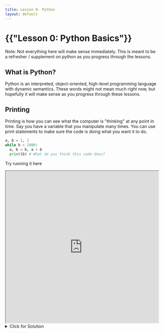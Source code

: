 ```yaml
---
title: Lesson 0- Python
layout: default
---
```


# {{"Lesson 0: Python Basics"}}

Note: Not everything here will make sense immediately. This is meant to be a refresher / supplement on python as you progress through the lessons.

## What is Python?

Python is an interpreted, object-oriented, high-level programming language with dynamic semantics.
These words might not mean much right now, but hopefully it will make sense as you progress through these lessons.

## Printing

Printing is how you can see what the computer is "thinking" at any point in time. Say you have a variable that you manipulate many times. You can use print statements to make sure the code is doing what you want it to do.

```python
a, b = 1, 1
while b < 1000:
  a, b = b, a + b 
  print(b) # What do you think this code does?
```

Try running it here
<iframe
  src="https://jupyterlite.github.io/demo/repl/index.html?kernel=python&toolbar=1"
  width="100%"
  height="500px"
>
</iframe>

<details><summary>Click for Solution</summary>

<div class="language-python highlighter-rouge"><div class="highlight"><pre class="highlight">
<code>It generates the Fibbonacci numbers less than 1000.</code>
</pre></div></div>

# {{ "Practice"}}

<!--
You can use HTML elements in Markdown, such as the comment element, and they won't
be affected by a markdown parser. However, if you create an HTML element in your
markdown file, you cannot use markdown syntax within that element's contents.
-->